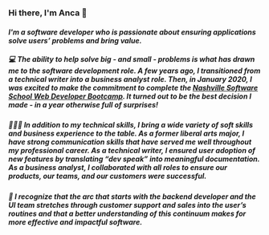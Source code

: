 ### Hi there, I'm Anca 👋

#### *I'm a software developer who is passionate about ensuring applications solve users’ problems and bring value.* 

#####   💻 The ability to help solve big - and small - problems is what has drawn me to the software development role. A few years ago, I transitioned from a technical writer into a business analyst role. Then, in January 2020, I was excited to make the commitment to complete the *[Nashville Software School Web Developer Bootcamp](http://nashvillesoftwareschool.com/)*. It turned out to be the best decision I made - in a year otherwise full of surprises!
##### 💁🏻‍♀️  In addition to my technical skills, I bring a wide variety of soft skills and business experience to the table. As a former liberal arts major, I have strong communication skills that have served me well throughout my professional career. As a technical writer, I ensured user adoption of new features by translating “dev speak” into meaningful documentation. As a business analyst, I collaborated with all roles to ensure our products, our teams, and our customers were successful.
##### 🎯  I recognize that the arc that starts with the backend developer and the UI team stretches through customer support and sales into the user’s routines and that a better understanding of this continuum makes for more effective and impactful software.






<!--
**ancasimon/ancasimon** is a ✨ _special_ ✨ repository because its `README.md` (this file) appears on your GitHub profile.

Here are some ideas to get you started:

- 🔭 I’m currently working on ...
- 🌱 I’m currently learning ...
- 👯 I’m looking to collaborate on ...
- 🤔 I’m looking for help with ...
- 💬 Ask me about ...
- 📫 How to reach me: ...
- 😄 Pronouns: ...
- ⚡ Fun fact: ...
-->
